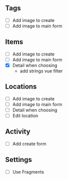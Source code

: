 ## Tags

- [ ] Add image to create
- [ ] Add image to main form

## Items

- [ ] Add image to create
- [ ] Add image to main form
- [X] Detail when choosing
    - add strings vue filter

## Locations

- [ ] Add image to create
- [ ] Add image to main form
- [ ] Detail when choosing
- [ ] Edit location

## Activity

- [ ] Add create form

## Settings

- [ ] Use Fragments



